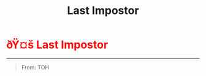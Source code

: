﻿---
lang: en-US
title: Last Impostor
prev:
next:
---

# <font color=red>ðŸ¤š <b>Last Impostor</b></font> <Badge text="Impostor" type="tip" vertical="middle"/>
---

> From: TOH
